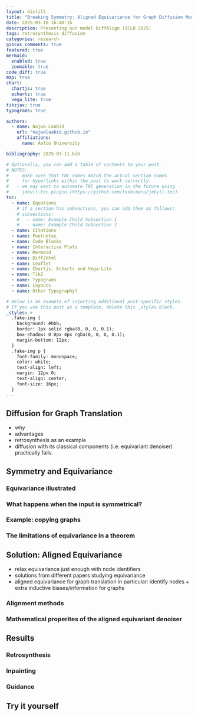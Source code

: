 ```yaml
---
layout: distill
title: "Breaking Symmetry: Aligned Equivariance for Graph Diffusion Models"
date: 2025-03-10 16:40:16
description: Presenting our model DiffAlign (ICLR 2025)
tags: retrosynthesis diffusion
categories: research
giscus_comments: true
featured: true
mermaid:
  enabled: true
  zoomable: true
code_diff: true
map: true
chart:
  chartjs: true
  echarts: true
  vega_lite: true
tikzjax: true
typograms: true

authors:
  - name: Najwa Laabid
    url: "najwalaabid.github.io"
    affiliations:
      name: Aalto University

bibliography: 2025-03-11.bib

# Optionally, you can add a table of contents to your post.
# NOTES:
#   - make sure that TOC names match the actual section names
#     for hyperlinks within the post to work correctly.
#   - we may want to automate TOC generation in the future using
#     jekyll-toc plugin (https://github.com/toshimaru/jekyll-toc).
toc:
  - name: Equations
    # if a section has subsections, you can add them as follows:
    # subsections:
    #   - name: Example Child Subsection 1
    #   - name: Example Child Subsection 2
  - name: Citations
  - name: Footnotes
  - name: Code Blocks
  - name: Interactive Plots
  - name: Mermaid
  - name: Diff2Html
  - name: Leaflet
  - name: Chartjs, Echarts and Vega-Lite
  - name: TikZ
  - name: Typograms
  - name: Layouts
  - name: Other Typography?

# Below is an example of injecting additional post-specific styles.
# If you use this post as a template, delete this _styles block.
_styles: >
  .fake-img {
    background: #bbb;
    border: 1px solid rgba(0, 0, 0, 0.1);
    box-shadow: 0 0px 4px rgba(0, 0, 0, 0.1);
    margin-bottom: 12px;
  }
  .fake-img p {
    font-family: monospace;
    color: white;
    text-align: left;
    margin: 12px 0;
    text-align: center;
    font-size: 16px;
  }
---
```

## Diffusion for Graph Translation
- why
- advantages
- retrosynthesis as an example
- diffusion with its classical components (i.e. equivariant denoiser) practically fails.
## Symmetry and Equivariance
### Equivariance illustrated
### What happens when the input is symmetrical?
### Example: copying graphs
### The limitations of equivariance in a theorem
## Solution: Aligned Equivariance
- relax equivariance just enough with node identifiers
- solutions from different papers studying equivariance
- aligned equivariance for graph translation in particular: identify nodes + extra inductive biases/information for graphs
### Alignment methods
### Mathematical properites of the aligned equivariant denoiser
## Results
### Retrosynthesis
### Inpainting
### Guidance
## Try it yourself


